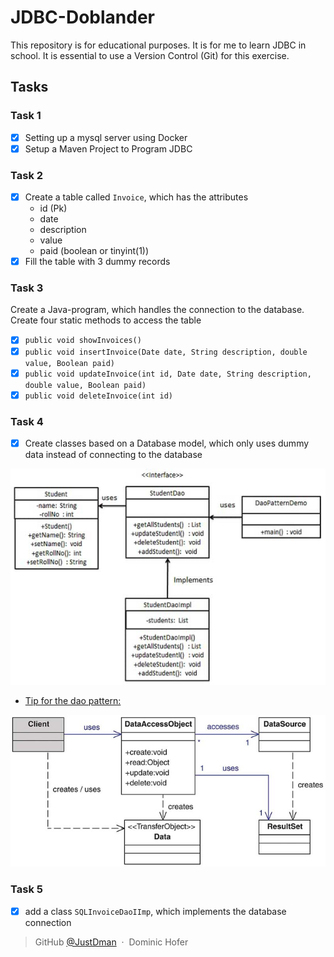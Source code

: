 # JDBC-Doblander



This repository is for educational purposes. It is for me to learn JDBC in school.
It is essential to use a Version Control (Git) for this exercise.

## Tasks
### Task 1
* [x] Setting up a mysql server using Docker
* [x] Setup a Maven Project to Program JDBC
### Task 2
* [x] Create a table called `Invoice`, which has the attributes
    - id (Pk)
    - date
    - description
    - value
    - paid (boolean or tinyint(1))
* [x] Fill the table with 3 dummy records
### Task 3
Create a Java-program, which handles the connection to the database. Create four static methods to access the table
* [x] `public void showInvoices()`
* [x] `public void insertInvoice(Date date, String description, double value, Boolean paid)`
* [x] `public void updateInvoice(int id, Date date, String description, double value, Boolean paid)`
* [x] `public void deleteInvoice(int id)`
### Task 4
* [x] Create classes based on a Database model, which only uses dummy data instead of connecting to the database

![Picture of the ORM](/assets/orm.png)
   - [Tip for the dao pattern:](http://www.informit.com/articles/article.aspx?p=1398621&seqNum=3)
   
![Tips for the pattern](/assets/dao_pattern.png)
### Task 5
* [x] add a class `SQLInvoiceDaoIImp`, which implements the database connection

> GitHub [@JustDman](https://github.com/JustDman) &nbsp;&middot;&nbsp;
> Dominic Hofer
